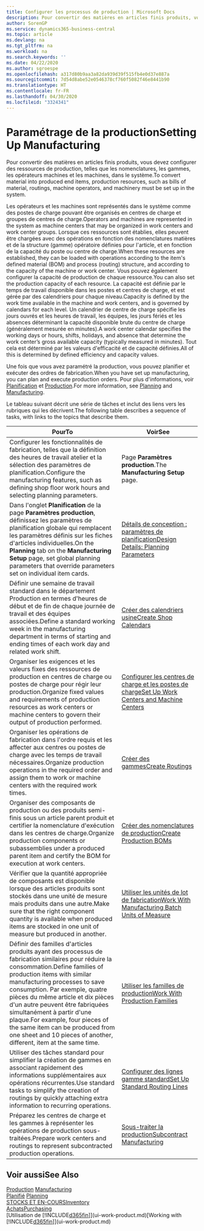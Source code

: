 ```yaml
---
title: Configurer les processus de production | Microsoft Docs
description: Pour convertir des matières en articles finis produits, vous devez configurer des ressources de production, telles que les nomenclatures, les gammes, les opérateurs machines et les machines, dans le système.
author: SorenGP
ms.service: dynamics365-business-central
ms.topic: article
ms.devlang: na
ms.tgt_pltfrm: na
ms.workload: na
ms.search.keywords: ''
ms.date: 04/22/2020
ms.author: sgroespe
ms.openlocfilehash: a317d80b9aa3a82da939d39f515fb4e0d37e887a
ms.sourcegitcommit: 7d54d8abe52e0546378cf760f5082f46e8441b90
ms.translationtype: HT
ms.contentlocale: fr-FR
ms.lasthandoff: 04/30/2020
ms.locfileid: "3324341"
---
```

# <a name="setting-up-manufacturing"></a><span data-ttu-id="87566-103">Paramétrage de la production</span><span class="sxs-lookup"><span data-stu-id="87566-103">Setting Up Manufacturing</span></span>
<span data-ttu-id="87566-104">Pour convertir des matières en articles finis produits, vous devez configurer des ressources de production, telles que les nomenclatures, les gammes, les opérateurs machines et les machines, dans le système.</span><span class="sxs-lookup"><span data-stu-id="87566-104">To convert material into produced end items, production resources, such as bills of material, routings, machine operators, and machinery must be set up in the system.</span></span>

<span data-ttu-id="87566-105">Les opérateurs et les machines sont représentés dans le système comme des postes de charge pouvant être organisés en centres de charge et groupes de centres de charge.</span><span class="sxs-lookup"><span data-stu-id="87566-105">Operators and machines are represented in the system as machine centers that may be organized in work centers and work center groups.</span></span> <span data-ttu-id="87566-106">Lorsque ces ressources sont établies, elles peuvent être chargées avec des opérations en fonction des nomenclatures matières et de la structure (gamme) opératoire définies pour l'article, et en fonction de la capacité du poste ou centre de charge.</span><span class="sxs-lookup"><span data-stu-id="87566-106">When these resources are established, they can be loaded with operations according to the item's defined material (BOM) and process (routing) structure, and according to the capacity of the machine or work center.</span></span> <span data-ttu-id="87566-107">Vous pouvez également configurer la capacité de production de chaque ressource.</span><span class="sxs-lookup"><span data-stu-id="87566-107">You can also set the production capacity of each resource.</span></span> <span data-ttu-id="87566-108">La capacité est définie par le temps de travail disponible dans les postes et centres de charge, et est gérée par des calendriers pour chaque niveau.</span><span class="sxs-lookup"><span data-stu-id="87566-108">Capacity is defined by the work time available in the machine and work centers, and is governed by calendars for each level.</span></span> <span data-ttu-id="87566-109">Un calendrier de centre de charge spécifie les jours ouvrés et les heures de travail, les équipes, les jours fériés et les absences déterminant la capacité disponible brute du centre de charge (généralement mesurée en minutes).</span><span class="sxs-lookup"><span data-stu-id="87566-109">A work center calendar specifies the working days or hours, shifts, holidays, and absence that determine the work center’s gross available capacity (typically measured in minutes).</span></span> <span data-ttu-id="87566-110">Tout cela est déterminé par les valeurs d'efficacité et de capacité définies.</span><span class="sxs-lookup"><span data-stu-id="87566-110">All of this is determined by defined efficiency and capacity values.</span></span>  

<span data-ttu-id="87566-111">Une fois que vous avez paramétré la production, vous pouvez planifier et exécuter des ordres de fabrication.</span><span class="sxs-lookup"><span data-stu-id="87566-111">When you have set up manufacturing, you can plan and execute production orders.</span></span> <span data-ttu-id="87566-112">Pour plus d'informations, voir [Planification](production-planning.md) et [Production](production-manage-manufacturing.md).</span><span class="sxs-lookup"><span data-stu-id="87566-112">For more information, see [Planning](production-planning.md) and [Manufacturing](production-manage-manufacturing.md).</span></span>  



 <span data-ttu-id="87566-113">Le tableau suivant décrit une série de tâches et inclut des liens vers les rubriques qui les décrivent.</span><span class="sxs-lookup"><span data-stu-id="87566-113">The following table describes a sequence of tasks, with links to the topics that describe them.</span></span>   

|<span data-ttu-id="87566-114">**Pour**</span><span class="sxs-lookup"><span data-stu-id="87566-114">**To**</span></span>|<span data-ttu-id="87566-115">**Voir**</span><span class="sxs-lookup"><span data-stu-id="87566-115">**See**</span></span>|  
|------------|-------------|  
|<span data-ttu-id="87566-116">Configurer les fonctionnalités de fabrication, telles que la définition des heures de travail atelier et la sélection des paramètres de planification.</span><span class="sxs-lookup"><span data-stu-id="87566-116">Configure the manufacturing features, such as defining shop floor work hours and selecting planning parameters.</span></span>|<span data-ttu-id="87566-117">Page **Paramètres production**.</span><span class="sxs-lookup"><span data-stu-id="87566-117">The **Manufacturing Setup** page.</span></span>|
|<span data-ttu-id="87566-118">Dans l'onglet **Planification** de la page **Paramètres production**, définissez les paramètres de planification globale qui remplacent les paramètres définis sur les fiches d'articles individuelles.</span><span class="sxs-lookup"><span data-stu-id="87566-118">On the **Planning** tab on the **Manufacturing Setup** page, set global planning parameters that override parameters set on individual item cards.</span></span>|[<span data-ttu-id="87566-119">Détails de conception : paramètres de planification</span><span class="sxs-lookup"><span data-stu-id="87566-119">Design Details: Planning Parameters</span></span>](design-details-planning-parameters.md)|
|<span data-ttu-id="87566-120">Définir une semaine de travail standard dans le département Production en termes d'heures de début et de fin de chaque journée de travail et des équipes associées.</span><span class="sxs-lookup"><span data-stu-id="87566-120">Define a standard working week in the manufacturing department in terms of starting and ending times of each work day and related work shift.</span></span>|[<span data-ttu-id="87566-121">Créer des calendriers usine</span><span class="sxs-lookup"><span data-stu-id="87566-121">Create Shop Calendars</span></span>](production-how-to-create-work-center-calendars.md)|  
|<span data-ttu-id="87566-122">Organiser les exigences et les valeurs fixes des ressources de production en centres de charge ou postes de charge pour régir leur production.</span><span class="sxs-lookup"><span data-stu-id="87566-122">Organize fixed values and requirements of production resources as work centers or machine centers to govern their output of production performed.</span></span>|[<span data-ttu-id="87566-123">Configurer les centres de charge et les postes de charge</span><span class="sxs-lookup"><span data-stu-id="87566-123">Set Up Work Centers and Machine Centers</span></span>](production-how-to-set-up-work-and-machine-centers.md)|
|<span data-ttu-id="87566-124">Organiser les opérations de fabrication dans l'ordre requis et les affecter aux centres ou postes de charge avec les temps de travail nécessaires.</span><span class="sxs-lookup"><span data-stu-id="87566-124">Organize production operations in the required order and assign them to work or machine centers with the required work times.</span></span>|[<span data-ttu-id="87566-125">Créer des gammes</span><span class="sxs-lookup"><span data-stu-id="87566-125">Create Routings</span></span>](production-how-to-create-routings.md)|
|<span data-ttu-id="87566-126">Organiser des composants de production ou des produits semi-finis sous un article parent produit et certifier la nomenclature d'exécution dans les centres de charge.</span><span class="sxs-lookup"><span data-stu-id="87566-126">Organize production components or subassemblies under a produced parent item and certify the BOM for execution at work centers.</span></span>|[<span data-ttu-id="87566-127">Créer des nomenclatures de production</span><span class="sxs-lookup"><span data-stu-id="87566-127">Create Production BOMs</span></span>](production-how-to-create-production-boms.md)|
|<span data-ttu-id="87566-128">Vérifier que la quantité appropriée de composants est disponible lorsque des articles produits sont stockés dans une unité de mesure mais produits dans une autre.</span><span class="sxs-lookup"><span data-stu-id="87566-128">Make sure that the right component quantity is available when produced items are stocked in one unit of measure but produced in another.</span></span>|[<span data-ttu-id="87566-129">Utiliser les unités de lot de fabrication</span><span class="sxs-lookup"><span data-stu-id="87566-129">Work With Manufacturing Batch Units of Measure</span></span>](production-how-to-use-the-manufacturing-batch-unit-of-measure.md)|  
|<span data-ttu-id="87566-130">Définir des familles d'articles produits ayant des processus de fabrication similaires pour réduire la consommation.</span><span class="sxs-lookup"><span data-stu-id="87566-130">Define families of production items with similar manufacturing processes to save consumption.</span></span> <span data-ttu-id="87566-131">Par exemple, quatre pièces du même article et dix pièces d'un autre peuvent être fabriquées simultanément à partir d'une plaque.</span><span class="sxs-lookup"><span data-stu-id="87566-131">For example, four pieces of the same item can be produced from one sheet and 10 pieces of another, different, item at the same time.</span></span>|[<span data-ttu-id="87566-132">Utiliser les familles de production</span><span class="sxs-lookup"><span data-stu-id="87566-132">Work With Production Families</span></span>](production-how-work-family.md)|
|<span data-ttu-id="87566-133">Utiliser des tâches standard pour simplifier la création de gammes en associant rapidement des informations supplémentaires aux opérations récurrentes.</span><span class="sxs-lookup"><span data-stu-id="87566-133">Use standard tasks to simplify the creation of routings by quickly attaching extra information to recurring operations.</span></span>|[<span data-ttu-id="87566-134">Configurer des lignes gamme standard</span><span class="sxs-lookup"><span data-stu-id="87566-134">Set Up Standard Routing Lines</span></span>](production-how-set-up-standard-routing-lines.md)|  
|<span data-ttu-id="87566-135">Préparez les centres de charge et les gammes à représenter les opérations de production sous-traitées.</span><span class="sxs-lookup"><span data-stu-id="87566-135">Prepare work centers and routings to represent subcontracted production operations.</span></span>|[<span data-ttu-id="87566-136">Sous-traiter la production</span><span class="sxs-lookup"><span data-stu-id="87566-136">Subcontract Manufacturing</span></span>](production-how-to-subcontract-manufacturing.md)|  

## <a name="see-also"></a><span data-ttu-id="87566-137">Voir aussi</span><span class="sxs-lookup"><span data-stu-id="87566-137">See Also</span></span>
<span data-ttu-id="87566-138">[Production](production-manage-manufacturing.md)  </span><span class="sxs-lookup"><span data-stu-id="87566-138">[Manufacturing](production-manage-manufacturing.md)  </span></span>  
<span data-ttu-id="87566-139">[Planifié](production-planning.md) </span><span class="sxs-lookup"><span data-stu-id="87566-139">[Planning](production-planning.md) </span></span>  
[<span data-ttu-id="87566-140">STOCKS ET EN-COURS</span><span class="sxs-lookup"><span data-stu-id="87566-140">Inventory</span></span>](inventory-manage-inventory.md)  
[<span data-ttu-id="87566-141">Achats</span><span class="sxs-lookup"><span data-stu-id="87566-141">Purchasing</span></span>](purchasing-manage-purchasing.md)  
<span data-ttu-id="87566-142">[Utilisation de [!INCLUDE[d365fin](includes/d365fin_md.md)]](ui-work-product.md)</span><span class="sxs-lookup"><span data-stu-id="87566-142">[Working with [!INCLUDE[d365fin](includes/d365fin_md.md)]](ui-work-product.md)</span></span>
